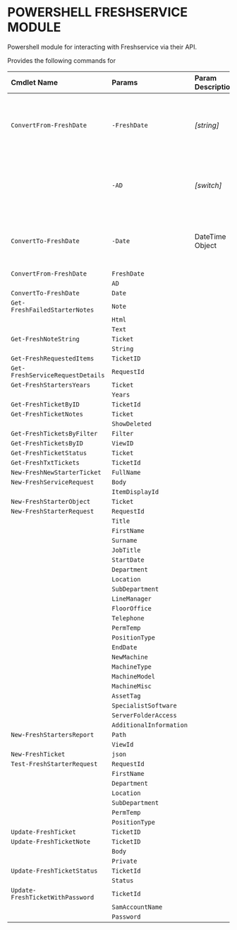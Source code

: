 # POWERSHELL FRESHSERVICE MODULE

Powershell module for interacting with Freshservice via their API.

Provides the following commands for

| **Cmdlet Name**                  | **Params**              | **Param Description** | **Return Value**                                     |
|:---------------------------------|:------------------------|:----------------------|:-----------------------------------------------------|
| `ConvertFrom-FreshDate`          | `-FreshDate`            | *[string]*            | Convert from Fresh date format to AD friendly format |
|                                  | `-AD`                   | *[switch]*            | User records whose name matches string               |
| `ConvertTo-FreshDate`            | `-Date`                 | DateTime Object       | Date string that conforms to Fresh date formatting.  |
| `ConvertFrom-FreshDate`          | `FreshDate`             |                       |                                                      |
|                                  | `AD`                    |                       |                                                      |
| `ConvertTo-FreshDate`            | `Date`                  |                       |                                                      |
| `Get-FreshFailedStarterNotes`    | `Note`                  |                       |                                                      |
|                                  | `Html`                  |                       |                                                      |
|                                  | `Text`                  |                       |                                                      |
| `Get-FreshNoteString`            | `Ticket`                |                       |                                                      |
|                                  | `String`                |                       |                                                      |
| `Get-FreshRequestedItems`        | `TicketID`              |                       |                                                      |
| `Get-FreshServiceRequestDetails` | `RequestId`             |                       |                                                      |
| `Get-FreshStartersYears`         | `Ticket`                |                       |                                                      |
|                                  | `Years`                 |                       |                                                      |
| `Get-FreshTicketByID`            | `TicketId`              |                       |                                                      |
| `Get-FreshTicketNotes`           | `Ticket`                |                       |                                                      |
|                                  | `ShowDeleted`           |                       |                                                      |
| `Get-FreshTicketsByFilter`       | `Filter`                |                       |                                                      |
| `Get-FreshTicketsByID`           | `ViewID`                |                       |                                                      |
| `Get-FreshTicketStatus`          | `Ticket`                |                       |                                                      |
| `Get-FreshTxtTickets`            | `TicketId`              |                       |                                                      |
| `New-FreshNewStarterTicket`      | `FullName`              |                       |                                                      |
| `New-FreshServiceRequest`        | `Body`                  |                       |                                                      |
|                                  | `ItemDisplayId`         |                       |                                                      |
| `New-FreshStarterObject`         | `Ticket`                |                       |                                                      |
| `New-FreshStarterRequest`        | `RequestId`             |                       |                                                      |
|                                  | `Title`                 |                       |                                                      |
|                                  | `FirstName`             |                       |                                                      |
|                                  | `Surname`               |                       |                                                      |
|                                  | `JobTitle`              |                       |                                                      |
|                                  | `StartDate`             |                       |                                                      |
|                                  | `Department`            |                       |                                                      |
|                                  | `Location`              |                       |                                                      |
|                                  | `SubDepartment`         |                       |                                                      |
|                                  | `LineManager`           |                       |                                                      |
|                                  | `FloorOffice`           |                       |                                                      |
|                                  | `Telephone`             |                       |                                                      |
|                                  | `PermTemp`              |                       |                                                      |
|                                  | `PositionType`          |                       |                                                      |
|                                  | `EndDate`               |                       |                                                      |
|                                  | `NewMachine`            |                       |                                                      |
|                                  | `MachineType`           |                       |                                                      |
|                                  | `MachineModel`          |                       |                                                      |
|                                  | `MachineMisc`           |                       |                                                      |
|                                  | `AssetTag`              |                       |                                                      |
|                                  | `SpecialistSoftware`    |                       |                                                      |
|                                  | `ServerFolderAccess`    |                       |                                                      |
|                                  | `AdditionalInformation` |                       |                                                      |
| `New-FreshStartersReport`        | `Path`                  |                       |                                                      |
|                                  | `ViewId`                |                       |                                                      |
| `New-FreshTicket`                | `json`                  |                       |                                                      |
| `Test-FreshStarterRequest`       | `RequestId`             |                       |                                                      |
|                                  | `FirstName`             |                       |                                                      |
|                                  | `Department`            |                       |                                                      |
|                                  | `Location`              |                       |                                                      |
|                                  | `SubDepartment`         |                       |                                                      |
|                                  | `PermTemp`              |                       |                                                      |
|                                  | `PositionType`          |                       |                                                      |
| `Update-FreshTicket`             | `TicketID`              |                       |                                                      |
| `Update-FreshTicketNote`         | `TicketID`              |                       |                                                      |
|                                  | `Body`                  |                       |                                                      |
|                                  | `Private`               |                       |                                                      |
| `Update-FreshTicketStatus`       | `TicketId`              |                       |                                                      |
|                                  | `Status`                |                       |                                                      |
| `Update-FreshTicketWithPassword` | `TicketId`              |                       |                                                      |
|                                  | `SamAccountName`        |                       |                                                      |
|                                  | `Password`              |                       |                                                      |

